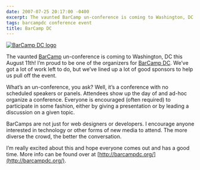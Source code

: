 ```yaml
---
date: 2007-07-25 20:17:00 -0400
excerpt: The vaunted BarCamp un-conference is coming to Washington, DC this August 11th!
tags: barcampdc conference event
title: BarCamp DC
---
```


[![BarCamp DC logo](http://farm2.static.flickr.com/1193/842775632_fdaf61d547.jpg)](http://flickr.com/photos/jgarber/842775632/)

The vaunted [BarCamp](http://barcamp.org/) un-conference is coming to Washington, DC this August 11th! I’m proud to be one of the organizers for [BarCamp DC](http://barcampdc.org/). We’ve got a lot of work left to do, but we’ve lined up a lot of good sponsors to help us pull off the event.

What’s an un-conference, you ask? Well, it’s a conference with no scheduled speakers or panels. Attendees show up the day of and ad-hoc organize a conference. Everyone is encouraged (often required) to participate in some fashion, either by giving a presentation or by leading a discussion on a given topic.

BarCamps are not just for web designers or developers. I encourage anyone interested in technology or other forms of new media to attend. The more diverse the crowd, the better the conversation.

I’m really excited about this and hope everyone comes out and has a good time. More info can be found over at [http://barcampdc.org/](http://barcampdc.org/).